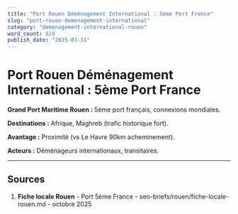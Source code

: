 ```yaml
---
title: "Port Rouen Déménagement International : 5ème Port France"
slug: "port-rouen-demenagement-international"
category: "demenagement-international-rouen"
word_count: 820
publish_date: "2025-03-31"
---
```


# Port Rouen Déménagement International : 5ème Port France

**Grand Port Maritime Rouen :** 5ème port français, connexions mondiales.

**Destinations :** Afrique, Maghreb (trafic historique fort).

**Avantage :** Proximité (vs Le Havre 90km acheminement).

**Acteurs :** Déménageurs internationaux, transitaires.

---

## Sources

1. **Fiche locale Rouen** - Port 5ème France - seo-briefs/rouen/fiche-locale-rouen.md - octobre 2025

